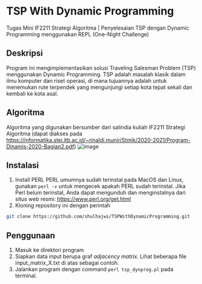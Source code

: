 # TSP With Dynamic Programming
Tugas Mini IF2211 Strategi Algoritma | Penyelesaian TSP dengan Dynamic Programming menggunakan REPL (One-Night Challenge)

## Deskripsi
Program ini mengimplementasikan solusi Traveling Salesman Problem (TSP) menggunakan Dynamic Programming. TSP adalah masalah klasik dalam ilmu komputer dan riset operasi, di mana tujuannya adalah untuk menemukan rute terpendek yang mengunjungi setiap kota tepat sekali dan kembali ke kota asal.

## Algoritma
Algoritma yang digunakan bersumber dari salindia kuliah IF2211 Strategi Algoritma 
(dapat diakses pada https://informatika.stei.itb.ac.id/~rinaldi.munir/Stmik/2020-2021/Program-Dinamis-2020-Bagian2.pdf)
![image](https://github.com/shulhajws/TSPWithDynamicProgramming/assets/80399465/1357a8ed-653a-471d-8884-d824edc3b472)

## Instalasi
1. Install PERL
PERL umumnya sudah terinstal pada MacOS dan Linux, gunakan `perl -v` untuk mengecek apakah PERL sudah terinstal. Jika Perl belum terinstal, Anda dapat mengunduh dan menginstalnya dari situs web resmi: https://www.perl.org/get.html
2. Kloning repository ini dengan perintah
```bash
git clone https://github.com/shulhajws/TSPWithDynamicProgramming.git
```

## Penggunaan
1. Masuk ke direktori program
2. Siapkan data input berupa graf _adjacency matrix_. Lihat beberapa file input_matrix_X.txt di atas sebagai contoh.
3. Jalankan program dengan command `perl tsp_dynprog.pl` pada terminal.
